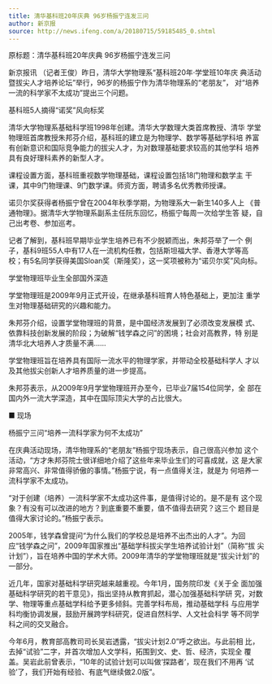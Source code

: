 ```yaml
---
title: 清华基科班20年庆典 96岁杨振宁连发三问
author: 新京报
source: http://news.ifeng.com/a/20180715/59185485_0.shtml
---
```


原标题：清华基科班20年庆典 96岁杨振宁连发三问

新京报讯 （记者王俊）昨日，清华大学物理系“基科班20年·学堂班10年庆
典活动暨拔尖人才培养论坛”举行，96岁的杨振宁作为清华物理系的“老朋友”，
对“培养一流的科学家不太成功”提出三个问题。

基科班5人摘得“诺奖”风向标奖

清华大学物理系基础科学班1998年创建。清华大学数理大类首席教授、清华
学堂物理班首席教授朱邦芬介绍，基科班的建立是为物理学、数学等基础学科培
养富有创新意识和国际竞争能力的拔尖人才，为对数理基础要求较高的其他学科
培养具有良好理科素养的新型人才。

课程设置方面，基科班重视数学物理基础，课程设置包括18门物理和数学主
干课，其中9门物理课、9门数学课。师资方面，聘请多名优秀教师授课。

诺贝尔奖获得者杨振宁曾在2004年秋季学期，为物理系大一新生140多人上
《普通物理》。据清华大学物理系副系主任阮东回忆，杨振宁每周一次给学生答
疑，自己出考卷、参加巡考。

记者了解到，基科班早期毕业学生培养已有不少脱颖而出，朱邦芬举了一个
例子，基科9班55人中有17人在一流机构任教，包括斯坦福大学、香港大学等高
校；有5名同学获得美国Sloan奖（斯隆奖），这一奖项被称为“诺贝尔奖”风向标。

学堂物理班毕业生全部国外深造

学堂物理班是2009年9月正式开设，在继承基科班育人特色基础上，更加注
重学生对物理基础研究的兴趣和能力。

朱邦芬介绍，设置学堂物理班的背景，是中国经济发展到了必须改变发展模
式、依靠科技创新发展的阶段；为破解“钱学森之问”的困境；社会对高教界，特
别是清华北大培养人才质量不满……

学堂物理班旨在培养具有国际一流水平的物理学家，并带动全校基础科学人
才以及其他拔尖创新人才培养质量的进一步提高。

朱邦芬表示，从2009年9月学堂物理班开办至今，已毕业7届154位同学，全
部在国内外一流大学深造，其中在国际顶尖大学的占比很大。

■ 现场

杨振宁三问“培养一流科学家为何不太成功”

在庆典活动现场，清华物理系的“老朋友”杨振宁现场表示，自己很高兴参加
这个活动，“方才朱邦芬院士很详细地介绍了这些年来毕业生们的可喜成就，这
是大家非常高兴、非常值得骄傲的事情。”杨振宁说，有一点值得关注，就是为
何培养一流科学家不太成功。

“对于创建（培养）一流科学家不太成功这件事，是值得讨论的。是不是有
这个现象？有没有可以改进的地方？到底重要不重要，值不值得去研究？这三个
题目是值得大家讨论的。”杨振宁表示。

2005年，钱学森曾提问“为什么我们的学校总是培养不出杰出的人才”。为回
应“钱学森之问”，2009年国家推出“基础学科拔尖学生培养试验计划”（简称“拔
尖计划”），旨在培养中国的学术大师。2009年清华的学堂物理班就是“拔尖计划”的
一部分。

近几年，国家对基础科学研究越来越重视。今年1月，国务院印发《关于全
面加强基础科学研究的若干意见》，指出坚持从教育抓起，潜心加强基础科学研
究，对数学、物理等重点基础学科给予更多倾斜。完善学科布局，推动基础学科
与应用学科均衡协调发展，鼓励开展跨学科研究，促进自然科学、人文社会科学
等不同学科之间的交叉融合。

今年6月，教育部高教司司长吴岩透露，“拔尖计划2.0”呼之欲出。与此前相
比，去掉“试验”二字，并首次增加人文学科，拓围到文、史、哲、经济，实现全
覆盖。吴岩此前曾表示，“10年的试验计划可以叫做‘探路者’，现在我们不用再
‘试验’了，我们开始有经验、有底气继续做2.0版”。
